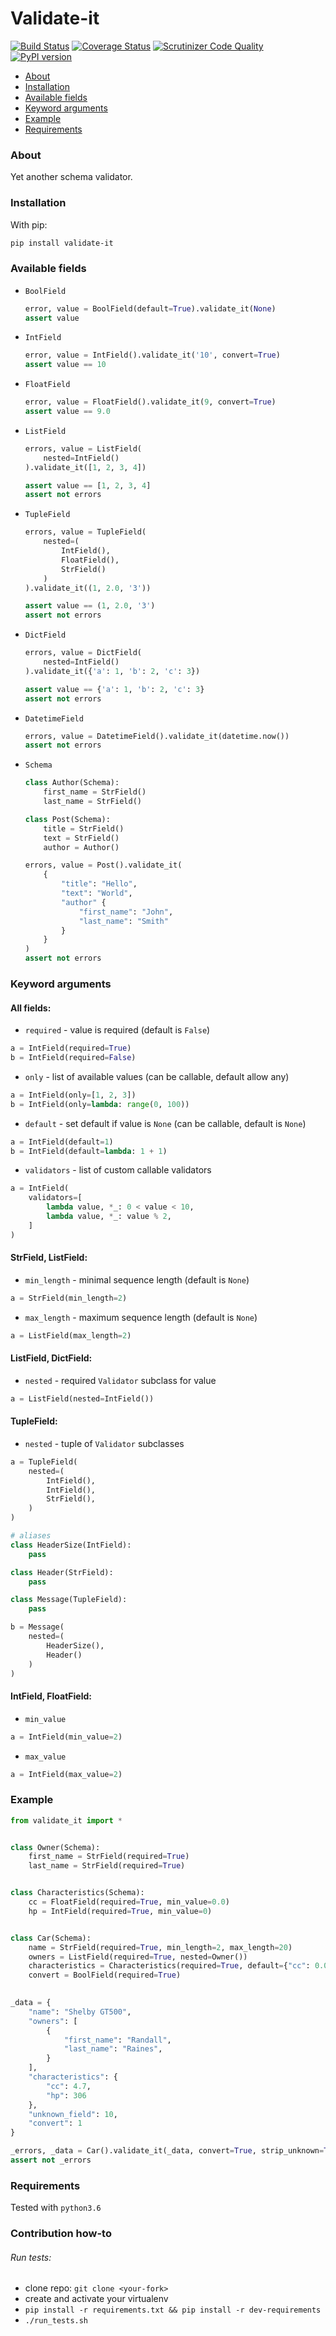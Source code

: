 # Validate-it

[![Build Status](https://travis-ci.org/ruslux/validate-it.svg?branch=master)](https://travis-ci.org/ruslux/validate-it) 
[![Coverage Status](https://coveralls.io/repos/github/ruslux/validate-it/badge.svg?branch=master)](https://coveralls.io/github/ruslux/validate-it)
[![Scrutinizer Code Quality](https://scrutinizer-ci.com/g/ruslux/validate-it/badges/quality-score.png?b=master)](https://scrutinizer-ci.com/g/ruslux/validate-it)
[![PyPI version](https://badge.fury.io/py/validate-it.svg)](https://badge.fury.io/py/validate-it)

- [About](#about)
- [Installation](#installation)
- [Available fields](#fields)
- [Keyword arguments](#kwargs)
- [Example](#example)
- [Requirements](#requirements)

### <a name="about"/>About</a>
Yet another schema validator.


### <a name="installation"/>Installation</a>
With pip:
```bash
pip install validate-it
```

### <a name="fields"/>Available fields</a>
* ``BoolField``
  ```python
  error, value = BoolField(default=True).validate_it(None)
  assert value
  ```
* ``IntField``
    ```python
    error, value = IntField().validate_it('10', convert=True)
    assert value == 10
    ```
* ``FloatField``
    ```python
    error, value = FloatField().validate_it(9, convert=True)
    assert value == 9.0
    ```
* ``ListField``
    ```python
    errors, value = ListField(
        nested=IntField()
    ).validate_it([1, 2, 3, 4])

    assert value == [1, 2, 3, 4]
    assert not errors
    ```
* ``TupleField``
    ```python
    errors, value = TupleField(
        nested=(
            IntField(),
            FloatField(),
            StrField()
        )
    ).validate_it((1, 2.0, '3'))

    assert value == (1, 2.0, '3')
    assert not errors
    ```
* ``DictField``
    ```python
    errors, value = DictField(
        nested=IntField()
    ).validate_it({'a': 1, 'b': 2, 'c': 3})

    assert value == {'a': 1, 'b': 2, 'c': 3}
    assert not errors
    ```
* ``DatetimeField``
    ```python
    errors, value = DatetimeField().validate_it(datetime.now())
    assert not errors
    ```

* ``Schema``
    ```python
    class Author(Schema):
        first_name = StrField()
        last_name = StrField()

    class Post(Schema):
        title = StrField()
        text = StrField()
        author = Author()

    errors, value = Post().validate_it(
        {
            "title": "Hello",
            "text": "World",
            "author" {
                "first_name": "John",
                "last_name": "Smith"
            }
        }
    )
    assert not errors
    ```


### <a name="kwargs"/>Keyword arguments</a>
#### All fields:
* ``required`` - value is required (default is ``False``)
```python
a = IntField(required=True)
b = IntField(required=False)
```
* ``only`` - list of available values (can be callable, default allow any)
```python
a = IntField(only=[1, 2, 3])
b = IntField(only=lambda: range(0, 100))
```
* ``default`` - set default if value is ``None`` (can be callable, default is ``None``)
```python
a = IntField(default=1)
b = IntField(default=lambda: 1 + 1)
```
* ``validators`` - list of custom callable validators
```python
a = IntField(
    validators=[
        lambda value, *_: 0 < value < 10,
        lambda value, *_: value % 2,
    ]
)
```
#### StrField, ListField:
* ``min_length`` - minimal sequence length (default is ``None``)
```python
a = StrField(min_length=2)
```
* ``max_length`` - maximum sequence length (default is ``None``)
```python
a = ListField(max_length=2)
```
#### ListField, DictField:
* ``nested`` - required ``Validator`` subclass for value
```python
a = ListField(nested=IntField())
```

#### TupleField:
* ``nested`` - tuple of ``Validator`` subclasses
```python
a = TupleField(
    nested=(
        IntField(),
        IntField(),
        StrField(),
    )
)

# aliases
class HeaderSize(IntField):
    pass

class Header(StrField):
    pass

class Message(TupleField):
    pass

b = Message(
    nested=(
        HeaderSize(),
        Header()
    )
)
```

#### IntField, FloatField:
* ``min_value``
```python
a = IntField(min_value=2)
```
* ``max_value``
```python
a = IntField(max_value=2)
```


### <a name="example"/>Example</a>
```python
from validate_it import *


class Owner(Schema):
    first_name = StrField(required=True)
    last_name = StrField(required=True)


class Characteristics(Schema):
    cc = FloatField(required=True, min_value=0.0)
    hp = IntField(required=True, min_value=0)


class Car(Schema):
    name = StrField(required=True, min_length=2, max_length=20)
    owners = ListField(required=True, nested=Owner())
    characteristics = Characteristics(required=True, default={"cc": 0.0, "hp": 0})
    convert = BoolField(required=True)

    
_data = {
    "name": "Shelby GT500",
    "owners": [
        {
            "first_name": "Randall",
            "last_name": "Raines",
        }
    ],
    "characteristics": {
        "cc": 4.7,
        "hp": 306
    },
    "unknown_field": 10,
    "convert": 1 
}

_errors, _data = Car().validate_it(_data, convert=True, strip_unknown=True)
assert not _errors
```

### <a name="requirements"/>Requirements</a>
Tested with `python3.6`

### <a name="contribution"/>Contribution how-to</a>
###### Run tests:
* clone repo: `git clone <your-fork>`
* create and activate your virtualenv
* `pip install -r requirements.txt && pip install -r dev-requirements`
* `./run_tests.sh`
